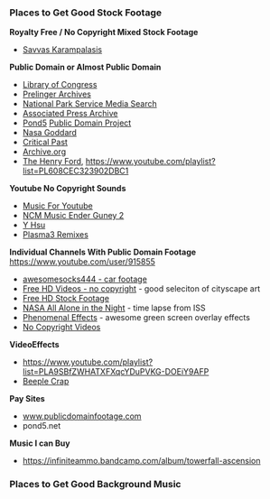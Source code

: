 ### Places to Get Good Stock Footage

**Royalty Free / No Copyright Mixed Stock Footage**
* [Savvas Karampalasis](https://www.youtube.com/channel/UCN5-6-yCZvgMV1KuZbKv02g)

**Public Domain or Almost Public Domain**
* [Library of Congress](https://www.youtube.com/user/LibraryOfCongress)
* [Prelinger Archives](https://www.youtube.com/channel/UCOQ5kV70jnZlhR71doV14uQ)
* [National Park Service Media Search](https://www.nps.gov/media/multimedia-search.htm#fq%5B%5D=Type%3A%22Video%22)
* [Associated Press Archive](https://www.youtube.com/channel/UCHTK-2W11Vh1V4uwofOfR4w/videos)
* [Pond5](https://www.pond5.com/) [Public Domain Project](https://www.pond5.com/free)
* [Nasa Goddard](https://www.youtube.com/user/NASAexplorer)
* [Critical Past](https://www.criticalpast.com/)
* [Archive.org](https://archive.org/details/stock_footage)
* [The Henry Ford](https://www.youtube.com/channel/UCcIypi-g7eCgDPESDCUYy6g), https://www.youtube.com/playlist?list=PL608CEC323902DBC1


**Youtube No Copyright Sounds**
* [Music For Youtube](https://www.youtube.com/channel/UCoykp4ZLn9Z0EmVILF1iGFg)
* [NCM Music Ender Guney 2](https://www.youtube.com/channel/UCP5hreKAzS3h2QNjFO-QPyA/playlists)
* [Y Hsu](https://www.youtube.com/channel/UCAFTeXfdxp4wvOj87ZrQC4w)
* [Plasma3 Remixes](https://www.youtube.com/channel/UCeckoTTiXEbqnwISpNTYzkg)

**Individual Channels With Public Domain Footage**
https://www.youtube.com/user/915855
* [awesomesocks444 - car footage](https://www.youtube.com/channel/UCYViCaguKOBfyWe-d6VnwLg)
* [Free HD Videos - no copyright](https://www.youtube.com/channel/UCJ0BmJOn_bRKiApjc45QZ1w) - good seleciton of cityscape art 
* [Free HD Stock Footage](https://www.youtube.com/channel/UC9ikrnWQoehJUqB5gw_MxeQ)
* [NASA All Alone in the Night](https://randomphotons.com/alone) - time lapse from ISS
* [Phenomenal Effects](https://www.youtube.com/channel/UCmPeHItsQNQHCdAS7lWlMLA) - awesome green screen overlay effects
* [No Copyright Videos](https://www.youtube.com/channel/UC1Zo19_zMXe8tmvf9yM0nFw)


**VideoEffects**
* https://www.youtube.com/playlist?list=PLA9SBfZWHATXFXqcYDuPVKG-DOEiY9AFP
* [Beeple Crap](https://www.youtube.com/beeple)


**Pay Sites**
* www.publicdomainfootage.com
* pond5.net

**Music I can Buy**
* https://infiniteammo.bandcamp.com/album/towerfall-ascension
   


### Places to Get Good Background Music

